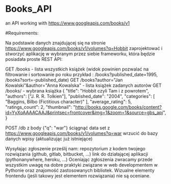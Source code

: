 # Books_API
an API working with https://www.googleapis.com/books/v1


#Requirements: 

Na podstawie danych znajdującej się na stronie https://www.googleapis.com/books/v1/volumes?q=Hobbit zaprojektować i stworzyć aplikację w wybranym przez siebie frameworku, która będzie posiadała proste REST API:

GET /books - lista wszystkich książek (widok powinien pozwalać na filtrowanie i sortowanie po roku przykład : /books?published_date=1995, /books?sort=-published_date)
GET /books?author="Jan Kowalski"&author="Anna Kowalska" - lista książek zadanych autorów
GET /books/<bookId> - wybrana książka 
{
    "title": "Hobbit czyli Tam i z powrotem",
    "authors": ["J. R. R. Tolkien"],
    "published_date": "2004",
    "categories": [
        "Baggins, Bilbo (Fictitious character)"
      ],
    "average_rating": 5,
    "ratings_count": 2,
    "thumbnail": "http://books.google.com/books/content?id=YyXoAAAACAAJ&printsec=frontcover&img=1&zoom=1&source=gbs_api",
}

POST /db z body {"q": "war"}
ściągnąć data set z https://www.googleapis.com/books/v1/volumes?q=war
wrzucić do bazy danych wpisy (aktualizując już istniejące)


Wysyłając zgłoszenie prześlij nam:
repozytorium z kodem twojego rozwiązania (github, gitlab, bitbucket, …)
link do działającej aplikacji (pythonanywhere, heroku, …)
Oceniając zgłoszenia zwracamy przede wszystkim uwagę na dobre praktyki związane w web developmentem w Pythonie oraz znajomość zastosowanych bibliotek. Wizualne elementy frontendu (jeśli takowy jest elementem rozwiązania) nie są oceniane.
